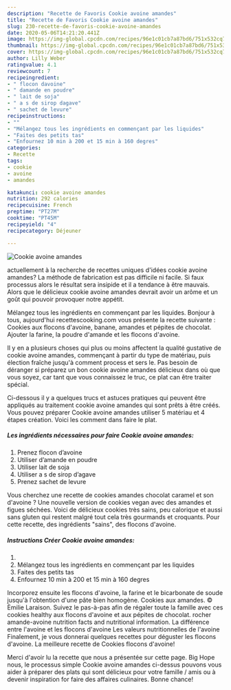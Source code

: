 ```yaml
---
description: "Recette de Favoris Cookie avoine amandes"
title: "Recette de Favoris Cookie avoine amandes"
slug: 230-recette-de-favoris-cookie-avoine-amandes
date: 2020-05-06T14:21:20.441Z
image: https://img-global.cpcdn.com/recipes/96e1c01cb7a87bd6/751x532cq70/cookie-avoine-amandes-photo-principale-de-la-recette.jpg
thumbnail: https://img-global.cpcdn.com/recipes/96e1c01cb7a87bd6/751x532cq70/cookie-avoine-amandes-photo-principale-de-la-recette.jpg
cover: https://img-global.cpcdn.com/recipes/96e1c01cb7a87bd6/751x532cq70/cookie-avoine-amandes-photo-principale-de-la-recette.jpg
author: Lilly Weber
ratingvalue: 4.1
reviewcount: 7
recipeingredient:
- " flocon davoine"
- " damande en poudre"
- " lait de soja"
- " a s de sirop dagave"
- " sachet de levure"
recipeinstructions:
- ""
- "Mélangez tous les ingrédients en commençant par les liquides"
- "Faites des petits tas"
- "Enfournez 10 min à 200 et 15 min à 160 degres"
categories:
- Recette
tags:
- cookie
- avoine
- amandes

katakunci: cookie avoine amandes 
nutrition: 292 calories
recipecuisine: French
preptime: "PT27M"
cooktime: "PT45M"
recipeyield: "4"
recipecategory: Déjeuner

---
```



![Cookie avoine amandes](https://img-global.cpcdn.com/recipes/96e1c01cb7a87bd6/751x532cq70/cookie-avoine-amandes-photo-principale-de-la-recette.jpg)

actuellement à la recherche de recettes uniques d'idées cookie avoine amandes? La méthode de fabrication est pas difficile ni facile. Si faux processus alors le résultat sera insipide et il a tendance à être mauvais. Alors que le délicieux cookie avoine amandes devrait avoir un arôme et un goût qui pouvoir provoquer notre appétit.

Mélangez tous les ingrédients en commençant par les liquides. Bonjour à tous, aujourd&#39;hui recettescooking.com vous présente la recette suivante : Cookies aux flocons d&#39;avoine, banane, amandes et pépites de chocolat. Ajouter la farine, la poudre d&#39;amande et les flocons d&#39;avoine.

Il y en a plusieurs choses qui plus ou moins affectent la qualité gustative de cookie avoine amandes, commençant à partir du type de matériau, puis élection fraîche jusqu'à comment process et sers le. Pas besoin de déranger si préparez un bon cookie avoine amandes délicieux dans où que vous soyez, car tant que vous connaissez le truc, ce plat can être traiter spécial.


Ci-dessous il y a quelques trucs et astuces pratiques qui peuvent être appliqués au traitement cookie avoine amandes qui sont prêts à être créés. Vous pouvez préparer Cookie avoine amandes utiliser 5 matériau et 4 étapes création. Voici les comment dans faire le plat.

<!--inarticleads1-->

##### Les ingrédients nécessaires pour faire Cookie avoine amandes:

1. Prenez  flocon d’avoine
1. Utiliser  d’amande en poudre
1. Utiliser  lait de soja
1. Utiliser  a s de sirop d’agave
1. Prenez  sachet de levure


Vous cherchez une recette de cookies amandes chocolat caramel et son d&#39;avoine ? Une nouvelle version de cookies vegan avec des amandes et figues séchées. Voici de délicieux cookies très sains, peu calorique et aussi sans gluten qui restent malgré tout cela très gourmands et croquants. Pour cette recette, des ingrédients &#34;sains&#34;, des flocons d&#39;avoine. 

<!--inarticleads2-->

##### Instructions Créer Cookie avoine amandes:

1. 
1. Mélangez tous les ingrédients en commençant par les liquides
1. Faites des petits tas
1. Enfournez 10 min à 200 et 15 min à 160 degres


Incorporez ensuite les flocons d&#39;avoine, la farine et le bicarbonate de soude jusqu&#39;à l&#39;obtention d&#39;une pâte bien homogène. Cookies aux amandes. © Èmilie Laraison. Suivez le pas-à-pas afin de régaler toute la famille avec ces cookies healthy aux flocons d&#39;avoine et aux pépites de chocolat. rocher amande-avoine nutrition facts and nutritional information. La différence entre l&#39;avoine et les flocons d&#39;avoine Les valeurs nutritionnelles de l&#39;avoine Finalement, je vous donnerai quelques recettes pour déguster les flocons d&#39;avoine. La meilleure recette de Cookies flocons d&#39;avoine! 


Merci d'avoir lu la recette que nous a présentée sur cette page. Big Hope nous, le processus simple Cookie avoine amandes ci-dessus pouvons vous aider à préparer des plats qui sont délicieux pour votre famille / amis ou à devenir inspiration for faire des affaires culinaires. Bonne chance!
